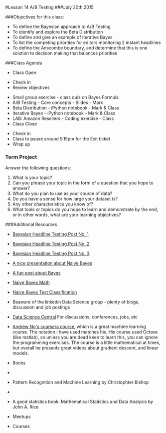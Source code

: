 #Lesson 14 A/B Testing
###July 20th 2015

###Objectives for this class:
 * To define the Bayesian approach to A/B Testing
 * To identify and explore the Beta Distribution
 * To define and give an example of iterative Bayes
 * To list the competing priorities for editors monitoring 2 instant headlines
 * To define the Anscombe boundary, and determine that this is one solution to decision making that balances priorities
 
###Class Agenda
 - Class Open
  * Check in 
  * Review objectives
 - Small group exercise - class quiz on Bayes Formula
 - A/B Testing - Core concepts - Slides - Mark
 - Beta Distribution - iPython notebook - Mark & Class
 - Iterative Bayes - iPython notebook - Mark & Class
 - LAB: Amazon Resellers - Coding exercise - Class
 - Class Close
  * Check in
  * Class to pause around 9.15pm for the Exit ticket
  * Wrap up
 
 
### Term Project
  Answer the following questions:
  1. What is your topic? 
  2. Can you phrase your topic in the form of a question that you hope to answer?
  3. What do you plan to use as your source of data? 
  4. Do you have a sense for how large your dataset is? 
  5. Any other characteristics you know of?
  6. What tools or topics do you hope to learn and demonstrate by the end, or in other words, what are your learning objectives?


###Additional Resources
* [Bayesian Headline Testing Post No. 1](http://jeroenjanssens.com/2013/08/18/bayesian-headline-testing-at-visual-revenue.html)
* [Bayesian Headline Testing Post No. 2](http://developers.lyst.com/data/2014/05/10/bayesian-ab-testing/)
* [Bayesian Headline Testing Post No. 3](http://www.bayesianwitch.com/blog/2014/bayesian_ab_test.html)
* [A nice presentation about Naive Bayes](http://cis.poly.edu/~mleung/FRE7851/f07/naiveBayesianClassifier.pdf)
* [A fun post about Bayes](https://www.countbayesie.com/blog/2015/2/18/bayes-theorem-with-lego)
* [Naive Bayes Math](http://nlp.stanford.edu/IR-book/pdf/13bayes.pdf)
* [Naive Bayes Test Classification](http://nlp.stanford.edu/IR-book/html/htmledition/naive-bayes-text-classification-1.html)
 
* Beaware of the linkedin Data Science group - plenty of blogs, discussion and job postings
* [Data Science Central](http://www.datasciencecentral.com/) For discussions, conferences, jobs, etc
* [Andrew Ng's coursera course](https://www.coursera.org/learn/machine-learning/home/info), which is a great machine learning course. The notation I have used matches his. His course used Octave (like matlab), so unless you are dead keen to learn this, you can ignore the programming exercises. The course is a little mathematical at times, but overall he presents great videos about gradient descent, and linear models.

* Books
* 
* Pattern Recognition and Machine Learning by Christophter Bishop
* 
* A good statistics book: Mathematical Statistics and Data Analysis by John A. Rice

* Meetups

* Courses
